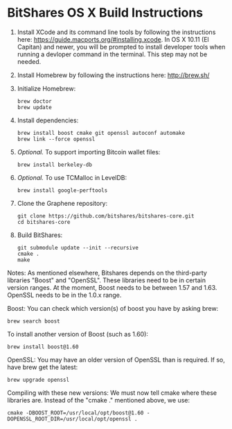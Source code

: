 BitShares OS X Build Instructions
===============================

1. Install XCode and its command line tools by following the instructions here: https://guide.macports.org/#installing.xcode. 
   In OS X 10.11 (El Capitan) and newer, you will be prompted to install developer tools when running a devloper command in the terminal. This step may not be needed.


2. Install Homebrew by following the instructions here: http://brew.sh/

3. Initialize Homebrew:
   ```
   brew doctor
   brew update
   ```

4. Install dependencies:
   ```
   brew install boost cmake git openssl autoconf automake 
   brew link --force openssl 
   ```

5. *Optional.* To support importing Bitcoin wallet files:
   ```
   brew install berkeley-db
   ```

6. *Optional.* To use TCMalloc in LevelDB:
   ```
   brew install google-perftools
   ```

7. Clone the Graphene repository:
   ```
   git clone https://github.com/bitshares/bitshares-core.git
   cd bitshares-core
   ```

8. Build BitShares:
   ```
   git submodule update --init --recursive
   cmake .
   make
   ```
Notes:
As mentioned elsewhere, Bitshares depends on the third-party libraries "Boost" and "OpenSSL". These libraries need to be in certain version ranges. At the moment, Boost needs to be between 1.57 and 1.63. OpenSSL needs to be in the 1.0.x range.

Boost:
You can check which version(s) of boost you have by asking brew:
   ```
   brew search boost
   ```
To install another version of Boost (such as 1.60):
   ```
   brew install boost@1.60
   ```

OpenSSL:
You may have an older version of OpenSSL than is required. If so, have brew get the latest:
   ```
   brew upgrade openssl
   ```

Compiling with these new versions:
We must now tell cmake where these libraries are. Instead of the "cmake ." mentioned above, we use:
   ```
   cmake -DBOOST_ROOT=/usr/local/opt/boost@1.60 -DOPENSSL_ROOT_DIR=/usr/local/opt/openssl .
   ```